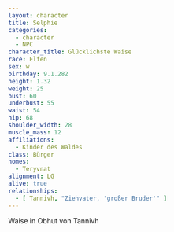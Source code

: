 ```yaml
---
layout: character
title: Selphie
categories:
  - character
  - NPC
character_title: Glücklichste Waise
race: Elfen
sex: w
birthday: 9.1.282
height: 1.32
weight: 25
bust: 60
underbust: 55
waist: 54
hip: 68
shoulder_width: 28
muscle_mass: 12
affiliations:
  - Kinder des Waldes
class: Bürger
homes:
  - Teryvnat
alignment: LG
alive: true
relationships:
  - [ Tannivh, "Ziehvater, 'großer Bruder'" ]
---
```


Waise in Obhut von Tannivh

